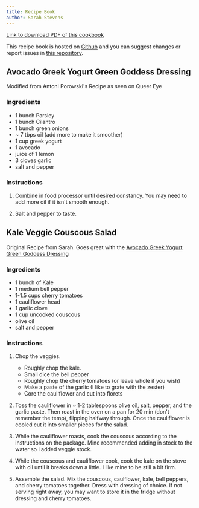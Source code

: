 ```yaml
---
title: Recipe Book
author: Sarah Stevens
---
```


[Link to download PDF of this cookbook](https://github.com/sstevens2/recipes/raw/master/index.pdf)

This recipe book is hosted on [Github](github.com) and you can suggest changes or report issues in [this repository](https://github.com/sstevens2/recipes).

## Avocado Greek Yogurt Green Goddess Dressing

Modified from Antoni Porowski's Recipe as seen on Queer Eye


### Ingredients
- 1 bunch Parsley
- 1 bunch Cilantro
- 1 bunch green onions
- ~ 7 tbps oil (add more to make it smoother)
- 1 cup greek yogurt
- 1 avocado
- juice of 1 lemon
- 3 cloves garlic
- salt and pepper

### Instructions
1. Combine in food processor until desired constancy. You may need to add more oil if it isn't smooth enough.

2. Salt and pepper to taste.



## Kale Veggie Couscous Salad

Original Recipe from Sarah. Goes great with the [Avocado Greek Yogurt Green Goddess Dressing](#Avocado-Greek-Yogurt-Green-Goddess-Dressing)

### Ingredients 
- 1 bunch of Kale
- 1 medium bell pepper
- 1-1.5 cups cherry tomatoes
- 1 cauliflower head
- 1 garlic clove
- 1 cup uncooked couscous
- olive oil
- salt and pepper

### Instructions
1. Chop the veggies.
	- Roughly chop the kale.
	- Small dice the bell pepper
	- Roughly chop the cherry tomatoes (or leave whole if you wish)
	- Make a paste of the garlic (I like to grate with the zester)
	- Core the cauliflower and cut into florets

2. Toss the cauliflower in ~ 1-2 tablespoons olive oil, salt, pepper, and the garlic paste.  Then roast in the oven on a pan for 20 min (don't remember the temp), flipping halfway through.  Once the cauliflower is cooled cut it into smaller pieces for the salad.

3. While the cauliflower roasts, cook the couscous according to the instructions on the package.  Mine recommended adding in stock to the water so I added veggie stock.

4. While the couscous and cauliflower cook, cook the kale on the stove with oil until it breaks down a little.  I like mine to be still a bit firm.

5. Assemble the salad.  Mix the couscous, caulflower, kale, bell peppers, and cherry tomatoes together.  Dress with dressing of choice.  If not serving right away, you may want to store it in the fridge without dressing and cherry tomatoes.





